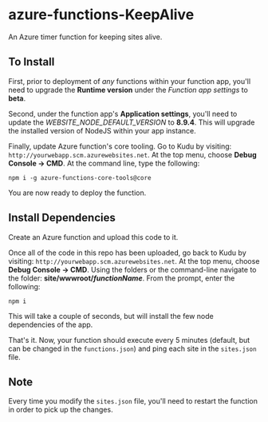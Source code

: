 # azure-functions-KeepAlive
An Azure timer function for keeping sites alive.

## To Install
First, prior to deployment of _any_ functions within your function app, you'll need to upgrade the **Runtime version** under the _Function app settings_ to **beta**.

Second, under the function app's **Application settings**, you'll need to update the _WEBSITE_NODE_DEFAULT_VERSION_ to **8.9.4**.  This will upgrade the installed version of NodeJS within your app instance.

Finally, update Azure function's core tooling.  Go to Kudu by visiting: `http://yourwebapp.scm.azurewebsites.net`. At the top menu, choose **Debug Console -> CMD**.  At the command line, type the following:
```
npm i -g azure-functions-core-tools@core
```

You are now ready to deploy the function.

## Install Dependencies
Create an Azure function and upload this code to it.

Once all of the code in this repo has been uploaded, go back to Kudu by visiting:
`http://yourwebapp.scm.azurewebsites.net`. At the top menu, choose **Debug Console -> CMD**.  Using the folders or the command-line navigate to the folder: **site/wwwroot/_functionName_**.  From the prompt, enter the following:
```
npm i
```

This will take a couple of seconds, but will install the few node dependencies of the app.

That's it.  Now, your function should execute every 5 minutes (default, but can be changed in the `functions.json`) and ping each site in the `sites.json` file.

## Note
Every time you modify the `sites.json` file, you'll need to restart the function in order to pick up the changes.